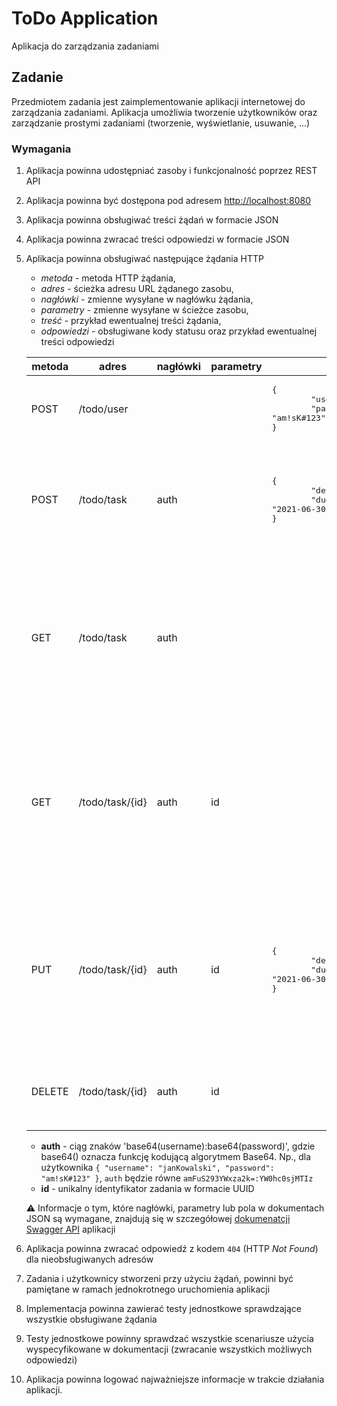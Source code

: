 # ToDo Application

Aplikacja do zarządzania zadaniami

## Zadanie

Przedmiotem zadania jest zaimplementowanie aplikacji internetowej do zarządzania zadaniami. 
Aplikacja umożliwia tworzenie użytkowników oraz zarządzanie prostymi zadaniami (tworzenie, wyświetlanie, usuwanie, ...)

### Wymagania

1. Aplikacja powinna udostępniać zasoby i funkcjonalność poprzez REST API
1. Aplikacja powinna być dostępona pod adresem [http://localhost:8080](http://localhost:8080/)
1. Aplikacja powinna obsługiwać treści żądań w formacie JSON
1. Aplikacja powinna zwracać treści odpowiedzi w formacie JSON
1. Aplikacja powinna obsługiwać następujące żądania HTTP
    * _metoda_ - metoda HTTP żądania,
    * _adres_ - ścieżka adresu URL żądanego zasobu,
    * _nagłówki_ - zmienne wysyłane w nagłówku żądania,
    * _parametry_ - zmienne wysyłane w ścieżce zasobu,
    * _treść_ - przykład ewentualnej treści żądania,
    * _odpowiedzi_ - obsługiwane kody statusu oraz przykład ewentualnej treści odpowiedzi
  
    metoda | adres | nagłówki | parametry | ciało | odpowiedzi
    ------ | ----- | -------- | --------- | ----- | ----------
    POST | /todo/user | | | <pre>{<br/>&#9;"username": "janKowalski",<br/>&#9;"password": "am!sK#123"<br/>}</pre> | <ul> <li>201</li><li>400</li><li>409</li> </ul>
    POST | /todo/task | auth | | <pre>{<br/>&#9;"description": "Kup mleko",<br/>&#9;"due": "2021-06-30"<br/>}</pre> | <ul><li>201<pre>{<br/>&#9;"id": "237e9877-e79b-12d4-a765-321741963000"<br/>}</li><li>400</li><li>401</li><ul>
    GET | /todo/task | auth | | | <ul><li>200<pre>[<br/>&#9;{<br/>&#9;&#9;"id": "237e9877-e79b-12d4-a765-321741963000",<br/>&#9;&#9;"description": "Kup mleko",<br/>&#9;&#9;"due": "2021-06-30"<br/>&#9;}<br/>]</pre></li><li>400</li><li>401</li></ul>
    GET | /todo/task/{id} | auth | id | | <ul><li>200<pre>{<br/>&#9;"id": "237e9877-e79b-12d4-a765-321741963000",<br/>&#9;"description": "Kup mleko",<br/>&#9;"due": "2021-06-30"<br/>}</pre></li><li>400</li><li>401</li><li>403</li><li>404</li></ul>
    PUT | /todo/task/{id} | auth | id | <pre>{<br/>&#9;"description": "Kup mleko",<br/>&#9;"due": "2021-06-30"<br/>}</pre> | <ul><li>200<pre>{<br/>&#9;"id": "237e9877-e79b-12d4-a765-321741963000",<br/>&#9;"description": "Kup mleko",<br/>&#9;"due": "2021-06-30"<br/>}</pre></li><li>400</li><li>401</li><li>403</li><li>404</li></ul>
    DELETE | /todo/task/{id} | auth | id |  | <ul><li>200</li><li>400</li><li>401</li><li>403</li><li>404</li></ul>
  
    * **auth** - ciąg znaków 'base64(username):base64(password)', gdzie base64() oznacza funkcję kodującą algorytmem Base64. Np., dla
    użytkownika `{ "username": "janKowalski", "password": "am!sK#123" }`, `auth` będzie równe `amFuS293YWxza2k=:YW0hc0sjMTIz`
    * **id** - unikalny identyfikator zadania w formacie UUID

    :warning: Informacje o tym, które nagłówki, parametry lub pola w dokumentach JSON są wymagane, znajdują się w
    szczegółowej [dokumenatcji Swagger API](https://epam-online-courses.github.io/efs-task9-todo-app/) aplikacji

1. Aplikacja powinna zwracać odpowiedź z kodem `404` (HTTP _Not Found_) dla nieobsługiwanych adresów
1. Zadania i użytkownicy stworzeni przy użyciu żądań, powinni być pamiętane w ramach jednokrotnego uruchomienia aplikacji
1. Implementacja powinna zawierać testy jednostkowe sprawdzające wszystkie obsługiwane żądania
1. Testy jednostkowe powinny sprawdzać wszystkie scenariusze użycia wyspecyfikowane w dokumentacji (zwracanie wszystkich możliwych odpowiedzi)
1. Aplikacja powinna logować najważniejsze informacje w trakcie działania aplikacji.
